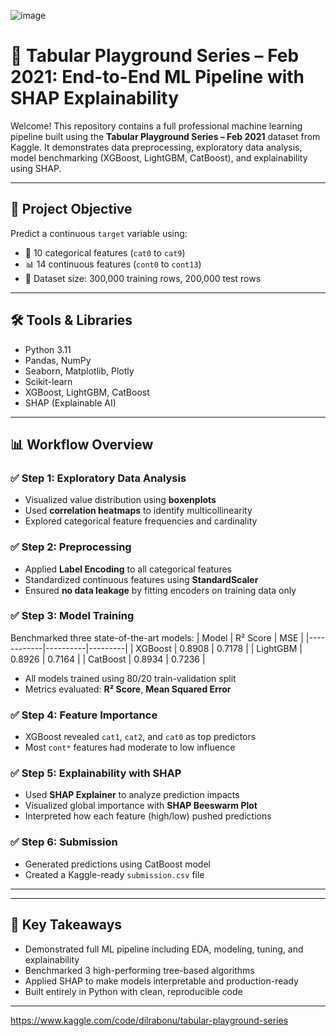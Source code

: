 
![image](https://github.com/user-attachments/assets/db2b9780-95c0-4571-8633-7664487d7447)

# 🚀 Tabular Playground Series – Feb 2021: End-to-End ML Pipeline with SHAP Explainability

Welcome! This repository contains a full professional machine learning pipeline built using the **Tabular Playground Series – Feb 2021** dataset from Kaggle. It demonstrates data preprocessing, exploratory data analysis, model benchmarking (XGBoost, LightGBM, CatBoost), and explainability using SHAP.

---

## 🧠 Project Objective

Predict a continuous `target` variable using:
- 🧾 10 categorical features (`cat0` to `cat9`)
- 📊 14 continuous features (`cont0` to `cont13`)
- 📁 Dataset size: 300,000 training rows, 200,000 test rows

---

## 🛠️ Tools & Libraries

- Python 3.11
- Pandas, NumPy
- Seaborn, Matplotlib, Plotly
- Scikit-learn
- XGBoost, LightGBM, CatBoost
- SHAP (Explainable AI)

---

## 📊 Workflow Overview

### ✅ Step 1: Exploratory Data Analysis
- Visualized value distribution using **boxenplots**
- Used **correlation heatmaps** to identify multicollinearity
- Explored categorical feature frequencies and cardinality

### ✅ Step 2: Preprocessing
- Applied **Label Encoding** to all categorical features
- Standardized continuous features using **StandardScaler**
- Ensured **no data leakage** by fitting encoders on training data only

### ✅ Step 3: Model Training
Benchmarked three state-of-the-art models:
| Model      | R² Score | MSE     |
|------------|----------|---------|
| XGBoost    | 0.8908   | 0.7178  |
| LightGBM   | 0.8926   | 0.7164  |
| CatBoost   | 0.8934   | 0.7236  |

- All models trained using 80/20 train-validation split
- Metrics evaluated: **R² Score**, **Mean Squared Error**

### ✅ Step 4: Feature Importance
- XGBoost revealed `cat1`, `cat2`, and `cat0` as top predictors
- Most `cont*` features had moderate to low influence

### ✅ Step 5: Explainability with SHAP
- Used **SHAP Explainer** to analyze prediction impacts
- Visualized global importance with **SHAP Beeswarm Plot**
- Interpreted how each feature (high/low) pushed predictions



### ✅ Step 6: Submission
- Generated predictions using CatBoost model
- Created a Kaggle-ready `submission.csv` file

---


---

## 📌 Key Takeaways

- Demonstrated full ML pipeline including EDA, modeling, tuning, and explainability
- Benchmarked 3 high-performing tree-based algorithms
- Applied SHAP to make models interpretable and production-ready
- Built entirely in Python with clean, reproducible code

---




https://www.kaggle.com/code/dilrabonu/tabular-playground-series
